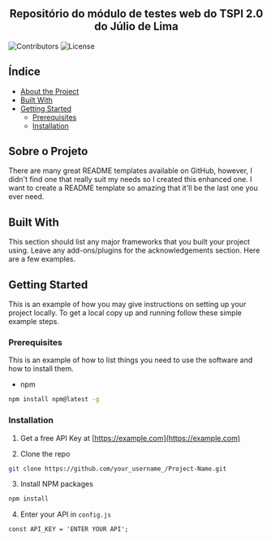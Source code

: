 <br/>
<p align="center">
  <h2 align="center">Repositório do módulo de testes web do TSPI 2.0 do Júlio de Lima</h2>
</p>

  ![Contributors](https://img.shields.io/github/contributors/ShaanCoding/ReadME-Generator?color=dark-green) ![License](https://img.shields.io/github/license/elccastro/TSPI2.0-JulioDeLima-Modulo10-TestesWeb) 



## Índice

* [About the Project](#about-the-project)
* [Built With](#built-with)
* [Getting Started](#getting-started)
  * [Prerequisites](#prerequisites)
  * [Installation](#installation)

## Sobre o Projeto

There are many great README templates available on GitHub, however, I didn't find one that really suit my needs so I created this enhanced one. I want to create a README template so amazing that it'll be the last one you ever need.

## Built With

This section should list any major frameworks that you built your project using. Leave any add-ons/plugins for the acknowledgements section. Here are a few examples.

## Getting Started

This is an example of how you may give instructions on setting up your project locally.
To get a local copy up and running follow these simple example steps.

### Prerequisites

This is an example of how to list things you need to use the software and how to install them.

* npm

```sh
npm install npm@latest -g
```

### Installation

1. Get a free API Key at [https://example.com](https://example.com)

2. Clone the repo

```sh
git clone https://github.com/your_username_/Project-Name.git
```

3. Install NPM packages

```sh
npm install
```

4. Enter your API in `config.js`

```JS
const API_KEY = 'ENTER YOUR API';
```
